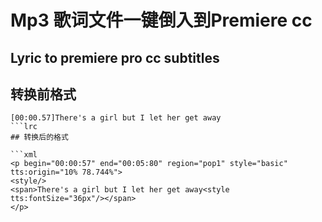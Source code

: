 # Mp3 歌词文件一键倒入到Premiere cc
## Lyric to premiere pro cc subtitles
## 转换前格式
```lrc
[00:00.57]There's a girl but I let her get away
```lrc
## 转换后的格式

```xml
<p begin="00:00:57" end="00:05:80" region="pop1" style="basic" tts:origin="10% 78.744%">
<style/>
<span>There's a girl but I let her get away<style tts:fontSize="36px"/></span>
</p>
```
